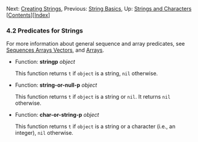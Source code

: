 <!-- This is the GNU Emacs Lisp Reference Manual
corresponding to Emacs version 27.2.

Copyright (C) 1990-1996, 1998-2021 Free Software Foundation,
Inc.

Permission is granted to copy, distribute and/or modify this document
under the terms of the GNU Free Documentation License, Version 1.3 or
any later version published by the Free Software Foundation; with the
Invariant Sections being "GNU General Public License," with the
Front-Cover Texts being "A GNU Manual," and with the Back-Cover
Texts as in (a) below.  A copy of the license is included in the
section entitled "GNU Free Documentation License."

(a) The FSF's Back-Cover Text is: "You have the freedom to copy and
modify this GNU manual.  Buying copies from the FSF supports it in
developing GNU and promoting software freedom." -->

<!-- Created by GNU Texinfo 6.7, http://www.gnu.org/software/texinfo/ -->

Next: [Creating Strings](Creating-Strings.html), Previous: [String Basics](String-Basics.html), Up: [Strings and Characters](Strings-and-Characters.html)   \[[Contents](index.html#SEC_Contents "Table of contents")]\[[Index](Index.html "Index")]

### 4.2 Predicates for Strings

For more information about general sequence and array predicates, see [Sequences Arrays Vectors](Sequences-Arrays-Vectors.html), and [Arrays](Arrays.html).

*   Function: **stringp** *object*

    This function returns `t` if `object` is a string, `nil` otherwise.

<!---->

*   Function: **string-or-null-p** *object*

    This function returns `t` if `object` is a string or `nil`. It returns `nil` otherwise.

<!---->

*   Function: **char-or-string-p** *object*

    This function returns `t` if `object` is a string or a character (i.e., an integer), `nil` otherwise.
